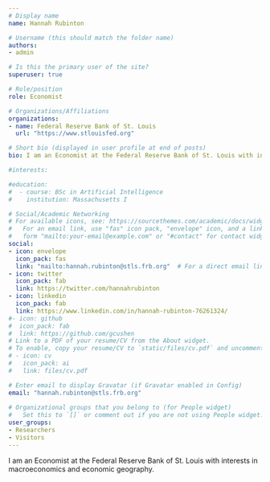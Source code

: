 ```yaml
---
# Display name
name: Hannah Rubinton

# Username (this should match the folder name)
authors:
- admin

# Is this the primary user of the site?
superuser: true

# Role/position
role: Economist

# Organizations/Affiliations
organizations:
- name: Federal Reserve Bank of St. Louis
  url: "https://www.stlouisfed.org"

# Short bio (displayed in user profile at end of posts)
bio: I am an Economist at the Federal Reserve Bank of St. Louis with interests in macroeconomics and economic geography. I received my PhD in economics from Princeton University in 2020.

#interests:

#education:
#  - course: BSc in Artificial Intelligence
#    institution: Massachusetts I

# Social/Academic Networking
# For available icons, see: https://sourcethemes.com/academic/docs/widgets/#icons
#   For an email link, use "fas" icon pack, "envelope" icon, and a link in the
#   form "mailto:your-email@example.com" or "#contact" for contact widget.
social:
- icon: envelope
  icon_pack: fas
  link: "mailto:hannah.rubinton@stls.frb.org"  # For a direct email link, use "mailto:test@example.org".
- icon: twitter
  icon_pack: fab
  link: https://twitter.com/hannahrubinton
- icon: linkedin
  icon_pack: fab
  link: https://www.linkedin.com/in/hannah-rubinton-76261324/
#- icon: github
#  icon_pack: fab
#  link: https://github.com/gcushen
# Link to a PDF of your resume/CV from the About widget.
# To enable, copy your resume/CV to `static/files/cv.pdf` and uncomment the lines below.  
# - icon: cv
#   icon_pack: ai
#   link: files/cv.pdf

# Enter email to display Gravatar (if Gravatar enabled in Config)
email: "hannah.rubinton@stls.frb.org"
  
# Organizational groups that you belong to (for People widget)
#   Set this to `[]` or comment out if you are not using People widget.  
user_groups:
- Researchers
- Visitors
---
```


I am an Economist at the Federal Reserve Bank of St. Louis with interests in macroeconomics and economic geography. 
